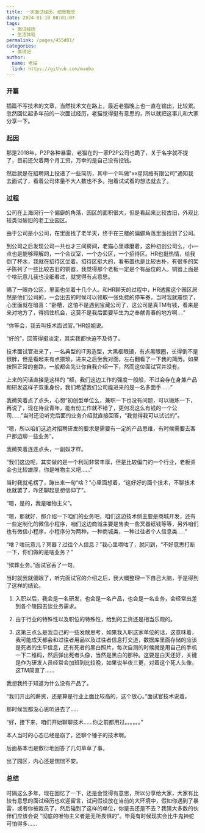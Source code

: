 ```yaml
---
title: 一次面试经历，细思极恐
date: 2024-01-10 08:01:07
tags: 
  - 面试经历
  - 生活体验
permalink: /pages/455d01/
categories: 
  - 面试记
author: 
  name: 老猫
  link: https://github.com/maoba
---
```


### 开篇

插篇不写技术的文章，当然技术文在路上，最近老猫晚上也一直在输出，比较累。忽然回忆起多年前的一次面试经历，老猫觉得挺有意思的，所以就把这事儿和大家分享一下。

### 起因
那是2018年，P2P各种暴雷，老猫在的一家P2P公司也跪了，关于名字就不提了，目前还欠着两个月工资，万幸的是自己没有投钱。

然后就是在招聘网上投递了一些简历，其中一个叫做"xx星网络有限公司"通知我去面试了，看着公司体量不大人数也不多。抱着试试看的想法就去了。

### 过程
公司在上海闵行一个偏僻的角落，园区的面积很大，但是看起来比较古旧，外观比较类似破旧的老工业园区。

<!-- more -->

由于公司是小公司，在里面找了老半天，终于在三楼的偏僻角落里面找到了公司。

到公司之后发现公司一共也才三间房间，老猫心里琢磨着，这种初创公司么，小一点也是能够理解的，一个会议室，一个办公区，一个招待区。HR也挺热情，给我倒了杯水，我就在招待区坐着。招待区挺大的，看布置也是比较古朴，有很多的架子陈列了一些比较古旧的铜器，我觉得那个老板一定是个有品位的人。铜器上面是个啥玩意儿我也没细看过，就觉得有点意思。

瞄了一眼办公区，里面也坐着十几个人。和HR聊天的过程中，HR透露这个园区居然是他们公司的，一会出去的时候可以领取一张免费的停车券，当时我就震惊了，心里面就在暗喜：“卧槽，这怕不是遇到宝藏公司了，这公司是真TM有钱，看来是来对地方了，得抓住机会，这莫不是我后面要毕生为之奉献青春的地方啊....”

“你等会，我去叫技术面试官。”HR姐姐说。

“好的”，回答得挺淡定，其实我都快迫不及待了。

技术面试官进来了，一名典型的IT男造型，大黑框眼镜，有点黑眼圈，长得倒不是很胖，但是看起来有点猥琐。进来之后坐我对面，左右翻看了一下我的简历。如果按照正常的套路，一般都会先让你自我介绍一下，然而这位面试官并没有。

上来的问话直接是这样的 “额，我们这边工作的强度一般般，不过会存在身兼产品和研发这样子双重身份，我们希望我们公司能进来的是一名多面手......”

我微笑着点了点头，心想“初创型单位么，兼职一下也没有问题，可以锻炼一下，再说了，现在待业青年，能有份工作就不错了，更何况这么有钱的一个公司......”当时还没听完后面的业务介绍就直接回答，“我觉得我可以试试的”。

“嗯，所以咱们这边对招聘研发的要求是需要有一定的产品思维，有时候需要去客户那边聊一些业务”。

我微笑着连连点头，一副奴才样。

“我们这边呢，其实做的是一个利润非常丰厚，但是比较偏门的一个行业，老板资金也比较雄厚，你是唯物主义吧......”

当时我就毛楞了，蹦出来一句“啥？”心里面想着，“这好好的面个技术，不聊技术也就罢了，咋还聊起思想信仰了”。

“嗯，是的，我是唯物主义”。

“嗯，那就好，那介绍一下咱们的业务吧，咱们这边技术侧主要是商城开发，还有一些定制化的微信小程序，咱们这边商城主要是售卖一些冥器纸钱等等，另外咱们也有微信小程序，小程序分为两种，一种商城类，一种过往者个人信息类.....”

“啥？啥玩意儿？冥器？过往个人信息？”我心里嘀咕了，就问到，“不好意思打断一下，你们做的是啥业务？”

“殡葬业务。”面试官丢了一句。

当时就我就傻眼了，听完面试官的介绍之后，我大概整理一下自己大脑，于是得到了这样的结论。

1. 入职以后，我会是一名研发，也会是一名产品，也会是一名业务，会经常出差到各个陵园去谈业务需求。

2. 由于行业的特殊性以及职位的特殊性，给到的工资还是相当乐观的。

3. 这第三点么是我自己的一些发散思考，如果我入职这家单位的话，这意味着，我可能成天都会和过往者用品以及过往者信息打交道，数据库里面存储的应该是死者的生平信息，还有死者的黑白照片，每次自测的时候就是用自己的手机一下二维码，然后弹出死者头像，当然是黑白的那种。这要是白天还好，关键是作为研发人员经常会加班到比较晚，如果说半夜三更，对着这个死人头像，这TM简直了......
 
我想我终于知道为什么没有产品了。

“我们开出的薪资，还是算是行业上面比较高的，这个放心。”面试官技术说着。

那时候我都没心思听进去了.....

“好，接下来，咱们开始聊聊技术......你之前都用过。。。。。。”

本人当时的心态已经是崩了，还聊个锤子的技术啊。

后面基本也是敷衍地回答了几句草草了事。

出了园区，内心还是惴惴不安。

### 总结

时隔这么多年，现在回忆了一下，还是会觉得有意思，所以分享给大家，大家有比较有意思的面试经历也欢迎留言，试问假设放在当前的大环境中，假如你遇到了暴雷，或者你被裁员了，然后碰到了这样的单位，你是去还是不去？我猜大多数的伙伴们应该会说 “彻底的唯物主义者是无所畏惧的”。毕竟有时候现实会比牛鬼神蛇可怕得多......
